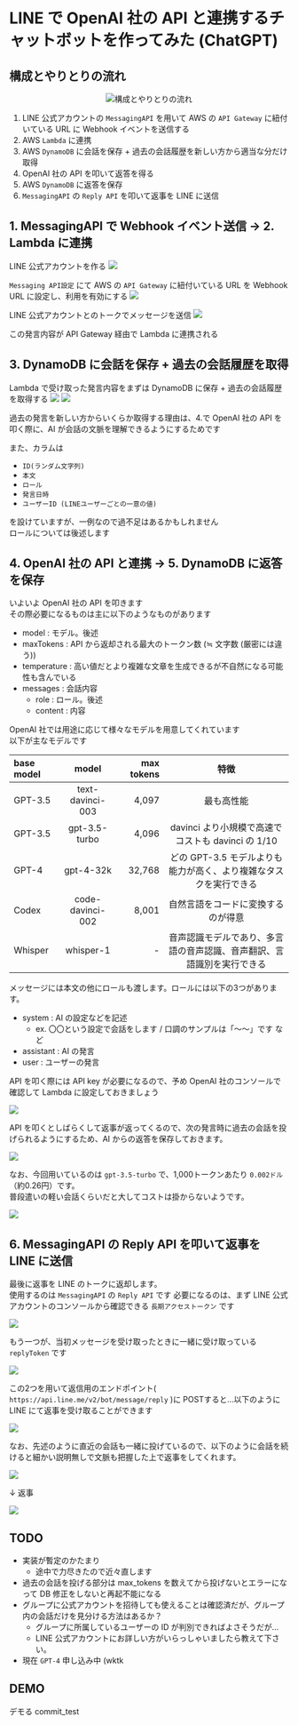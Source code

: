 # LINE で OpenAI 社の API と連携するチャットボットを作ってみた (ChatGPT)

## 構成とやりとりの流れ

<div align="center">
<img src="material_for_lt/chat-gpt-support-line.drawio.png" alt="構成とやりとりの流れ" title="構成とやりとりの流れ">
</div>

1. LINE 公式アカウントの `MessagingAPI` を用いて AWS の `API Gateway` に紐付いている URL に Webhook イベントを送信する
2. AWS `Lambda` に連携
3. AWS `DynamoDB` に会話を保存 + 過去の会話履歴を新しい方から適当な分だけ取得
4. OpenAI 社の API を叩いて返答を得る
5. AWS `DynamoDB` に返答を保存
6. `MessagingAPI` の `Reply API` を叩いて返事を LINE に送信

## 1. MessagingAPI で Webhook イベント送信 -> 2. Lambda に連携

LINE 公式アカウントを作る
![](material_for_lt/1.png)

`Messaging API設定` にて AWS の `API Gateway` に紐付いている URL を Webhook URL に設定し、利用を有効にする
![](material_for_lt/2.png)

LINE 公式アカウントとのトークでメッセージを送信
![](material_for_lt/3.png)

この発言内容が API Gateway 経由で Lambda に連携される

## 3. DynamoDB に会話を保存 + 過去の会話履歴を取得

Lambda で受け取った発言内容をまずは DynamoDB に保存 + 過去の会話履歴を取得する
![](material_for_lt/4.png)
![](material_for_lt/5.png)

過去の発言を新しい方からいくらか取得する理由は、4.で OpenAI 社の API を叩く際に、AI が会話の文脈を理解できるようにするためです

また、カラムは

- `ID(ランダム文字列)`
- `本文`
- `ロール`
- `発言日時`
- `ユーザーID (LINEユーザーごとの一意の値)`

を設けていますが、一例なので過不足はあるかもしれません  
ロールについては後述します

## 4. OpenAI 社の API と連携 -> 5. DynamoDB に返答を保存

いよいよ OpenAI 社の API を叩きます  
その際必要になるものは主に以下のようなものがあります

- model : モデル。後述
- maxTokens : API から返却される最大のトークン数 (≒ 文字数 (厳密には違う))
- temperature : 高い値だとより複雑な文章を生成できるが不自然になる可能性も含んでいる
- messages : 会話内容
    - role : ロール。後述
    - content : 内容

OpenAI 社では用途に応じて様々なモデルを用意してくれています  
以下が主なモデルです

| base model |      model       | max tokens |                  特徴                   |
|:-----------|:----------------:|-----------:|:-------------------------------------:|
| GPT-3.5    | text-davinci-003 |      4,097 |                 最も高性能                 |
| GPT-3.5    |  gpt-3.5-turbo   |      4,096 | davinci より小規模で高速でコストも davinci の 1/10  |
| GPT-4      |    gpt-4-32k     |     32,768 | どの GPT-3.5 モデルよりも能力が高く、より複雑なタスクを実行できる |
| Codex      | code-davinci-002 |      8,001 |           自然言語をコードに変換するのが得意           |
| Whisper    |    whisper-1     |          - |  音声認識モデルであり、多言語の音声認識、音声翻訳、言語識別を実行できる  |

メッセージには本文の他にロールも渡します。ロールには以下の3つがあります。

- system : AI の設定などを記述
    - ex. 〇〇という設定で会話をします / 口調のサンプルは「〜〜」です など
- assistant : AI の発言
- user : ユーザーの発言

API を叩く際には API key が必要になるので、予め OpenAI 社のコンソールで確認して Lambda に設定しておきましょう

![](material_for_lt/11.png)

API を叩くとしばらくして返事が返ってくるので、次の発言時に過去の会話を投げられるようにするため、AI からの返答を保存しておきます。

![](material_for_lt/10.png)

なお、今回用いているのは `gpt-3.5-turbo` で、1,000トークンあたり `0.002ドル`（約0.26円）です。  
普段遣いの軽い会話くらいだと大してコストは掛からないようです。

![](material_for_lt/9.png)

## 6. MessagingAPI の Reply API を叩いて返事を LINE に送信
最後に返事を LINE のトークに返却します。  
使用するのは `MessagingAPI` の `Reply API` です
必要になるのは、まず LINE 公式アカウントのコンソールから確認できる `長期アクセストークン` です

![](material_for_lt/12.png)

もう一つが、当初メッセージを受け取ったときに一緒に受け取っている `replyToken` です

![](material_for_lt/13.png)

この2つを用いて返信用のエンドポイント( `https://api.line.me/v2/bot/message/reply` )に POSTすると...以下のように LINE にて返事を受け取ることができます

![](material_for_lt/6.png)

なお、先述のように直近の会話も一緒に投げているので、以下のように会話を続けると細かい説明無しで文脈も把握した上で返事をしてくれます。

![](material_for_lt/7.png)

↓ 返事

![](material_for_lt/8.png)

## TODO
- 実装が暫定のかたまり
  - 途中で力尽きたので近々直します
- 過去の会話を投げる部分は max_tokens を数えてから投げないとエラーになって DB 修正をしないと再起不能になる
- グループに公式アカウントを招待しても使えることは確認済だが、グループ内の会話だけを見分ける方法はあるか？
  - グループに所属しているユーザーの ID が判別できればよさそうだが...
  - LINE 公式アカウントにお詳しい方がいらっしゃいましたら教えて下さい。
- 現在 `GPT-4` 申し込み中 (wktk

## DEMO
デモる
commit_test

